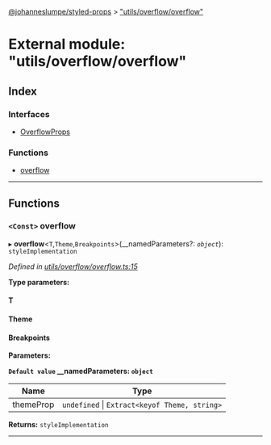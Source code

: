[@johanneslumpe/styled-props](../README.md) > ["utils/overflow/overflow"](../modules/_utils_overflow_overflow_.md)

# External module: "utils/overflow/overflow"

## Index

### Interfaces

* [OverflowProps](../interfaces/_utils_overflow_overflow_.overflowprops.md)

### Functions

* [overflow](_utils_overflow_overflow_.md#overflow)

---

## Functions

<a id="overflow"></a>

### `<Const>` overflow

▸ **overflow**<`T`,`Theme`,`Breakpoints`>(__namedParameters?: *`object`*): `styleImplementation`

*Defined in [utils/overflow/overflow.ts:15](https://github.com/johanneslumpe/styled-props/blob/8e709f1/src/utils/overflow/overflow.ts#L15)*

**Type parameters:**

#### T 
#### Theme 
#### Breakpoints 
**Parameters:**

**`Default value` __namedParameters: `object`**

| Name | Type |
| ------ | ------ |
| themeProp | `undefined` \| `Extract<keyof Theme, string>` |

**Returns:** `styleImplementation`

___

